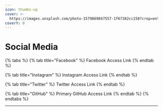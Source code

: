 ```yaml
---
icon: thumbs-up
cover: >-
  https://images.unsplash.com/photo-1579869847557-1f67382cc158?crop=entropy&cs=srgb&fm=jpg&ixid=M3wxOTcwMjR8MHwxfHNlYXJjaHwyfHxTb2NpYWwlMjBNZWRpYXxlbnwwfHx8fDE3NDE0NTU0NDh8MA&ixlib=rb-4.0.3&q=85
coverY: 0
---
```


# Social Media

{% tabs %}
{% tab title="Facebook" %}
Facebook Access Link
{% endtab %}

{% tab title="Instagram" %}
Instagram Access Link
{% endtab %}

{% tab title="Twitter" %}
Twitter Access Link
{% endtab %}

{% tab title="GitHub" %}
Primary GitHub Access Link
{% endtab %}
{% endtabs %}

***


